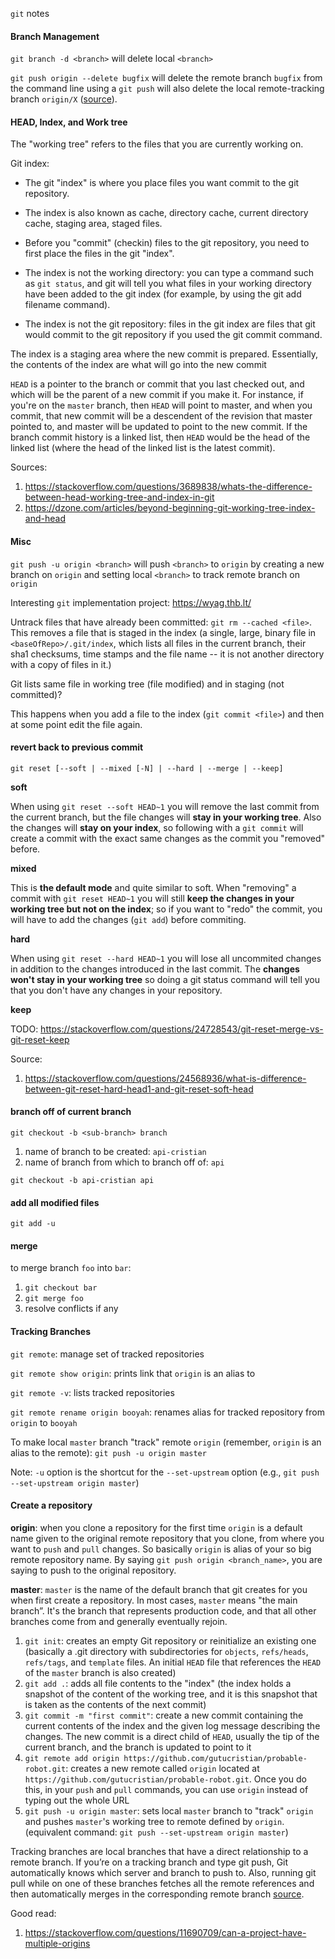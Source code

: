 `git` notes

#### Branch Management

`git branch -d <branch>` will delete local `<branch>`

`git push origin --delete bugfix` will delete the remote branch `bugfix` from the command line using a `git push` will also delete the local remote-tracking branch `origin/X` ([source](https://stackoverflow.com/questions/2003505/how-do-i-delete-a-git-branch-locally-and-remotely)).

#### HEAD, Index, and Work tree 

The "working tree" refers to the files that you are currently working on.

Git index:
- The git "index" is where you place files you want commit to the git repository.

- The index is also known as cache, directory cache, current directory cache, staging area, staged files.

- Before you "commit" (checkin) files to the git repository, you need to first place the files in the git "index".

- The index is not the working directory: you can type a command such as `git status`, and git will tell you what files in your working directory have been added to the git index (for example, by using the git add filename command).

- The index is not the git repository: files in the git index are files that git would commit to the git repository if you used the git commit command.

The index is a staging area where the new commit is prepared. Essentially, the contents of the index are what will go into the new commit

`HEAD` is a pointer to the branch or commit that you last checked out, and which will be the parent of a new commit if you make it. For instance, if you're on the `master` branch, then `HEAD` will point to master, and when you commit, that new commit will be a descendent of the revision that master pointed to, and master will be updated to point to the new commit. If the branch commit history is a linked list, then `HEAD` would be the head of the linked list (where the head of the linked list is the latest commit).

Sources:
1. https://stackoverflow.com/questions/3689838/whats-the-difference-between-head-working-tree-and-index-in-git
2. https://dzone.com/articles/beyond-beginning-git-working-tree-index-and-head

#### Misc

`git push -u origin <branch>` will push `<branch>` to `origin` by creating a new branch on `origin` and setting local `<branch>` to track remote branch on `origin`

Interesting `git` implementation project: https://wyag.thb.lt/

Untrack files that have already been committed: `git rm --cached <file>`. This removes a file that is staged in the index (a single, large, binary file in `<baseOfRepo>/.git/index`, which lists all files in the current branch, their sha1 checksums, time stamps and the file name -- it is not another directory with a copy of files in it.)

Git lists same file in working tree (file modified) and in staging (not committed)?

This happens when you add a file to the index (`git commit <file>`) and then at some point edit the file again.

#### revert back to previous commit

`git reset [--soft | --mixed [-N] | --hard | --merge | --keep]`

**soft**

When using `git reset --soft HEAD~1` you will remove the last commit from the current branch, but the file changes will **stay in your working tree**. Also the changes will **stay on your index**, so following with a `git commit` will create a commit with the exact same changes as the commit you "removed" before.

**mixed**

This is **the default mode** and quite similar to soft. When "removing" a commit with `git reset HEAD~1` you will still **keep the changes in your working tree but not on the index**; so if you want to "redo" the commit, you will have to add the changes (`git add`) before commiting.

**hard**

When using `git reset --hard HEAD~1` you will lose all uncommited changes in addition to the changes introduced in the last commit. The **changes won't stay in your working tree** so doing a git status command will tell you that you don't have any changes in your repository.

**keep**

TODO: https://stackoverflow.com/questions/24728543/git-reset-merge-vs-git-reset-keep

Source:
1. https://stackoverflow.com/questions/24568936/what-is-difference-between-git-reset-hard-head1-and-git-reset-soft-head

#### branch off of current branch

`git checkout -b <sub-branch> branch`

1. name of branch to be created: `api-cristian`
2. name of branch from which to branch off of: `api`

`git checkout -b api-cristian api`

#### add all modified files

`git add -u`

#### merge

to merge branch `foo` into `bar`:
1. `git checkout bar`
2. `git merge foo`
3. resolve conflicts if any

#### Tracking Branches

`git remote`: manage set of tracked repositories

`git remote show origin`: prints link that `origin` is an alias to

`git remote -v`: lists tracked repositories

`git remote rename origin booyah`: renames alias for tracked repository from `origin` to `booyah`

To make local `master` branch "track" remote `origin` (remember, `origin` is an alias to the remote): `git push -u origin master`

Note: `-u` option is the shortcut for the `--set-upstream` option (e.g., `git push --set-upstream origin master`)

#### Create a repository

__origin__: when you clone a repository for the first time `origin` is a default name given to the original remote repository that you clone, from where you want to `push` and `pull` changes. So basically `origin` is alias of your so big remote repository name. By saying `git push origin <branch_name>`, you are saying to push to the original repository.

__master__: `master` is the name of the default branch that git creates for you when first create a repository. In most cases, `master` means "the main branch”. It's the branch that represents production code, and that all other branches come from and generally eventually rejoin.

1. `git init`: creates an empty Git repository or reinitialize an existing one (basically a .git directory with subdirectories for `objects`, `refs/heads`, `refs/tags`, and `template` files. An initial `HEAD` file that references the `HEAD` of the `master` branch is also created)
2. `git add .`: adds all file contents to the "index" (the index holds a snapshot of the content of the working tree, and it is this snapshot that is taken as the contents of the next commit)
3. `git commit -m "first commit"`: create a new commit containing the current contents of the index and the given log message describing the changes. The new commit is a direct child of `HEAD`, usually the tip of the current branch, and the branch is updated to point to it 
4. `git remote add origin https://github.com/gutucristian/probable-robot.git`: creates a new remote called `origin` located at `https://github.com/gutucristian/probable-robot.git`. Once you do this, in your `push` and `pull` commands, you can use `origin` instead of typing out the whole URL
5. `git push -u origin master`: sets local `master` branch to "track" `origin` and pushes `master`'s working tree to remote defined by `origin`. (equivalent command: `git push --set-upstream origin master`)

Tracking branches are local branches that have a direct relationship to a remote branch. If you’re on a tracking branch and type git push, Git automatically knows which server and branch to push to. Also, running git pull while on one of these branches fetches all the remote references and then automatically merges in the corresponding remote branch [source](https://stackoverflow.com/questions/4693588/what-is-a-tracking-branch).

Good read:
1. https://stackoverflow.com/questions/11690709/can-a-project-have-multiple-origins
